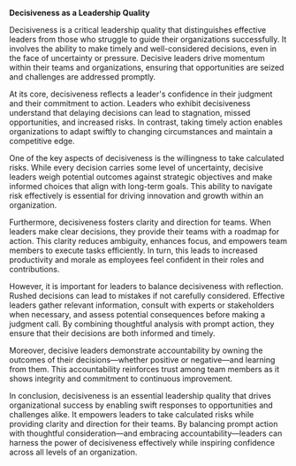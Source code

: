 
**Decisiveness as a Leadership Quality**

Decisiveness is a critical leadership quality that distinguishes effective leaders from those who struggle to guide their organizations successfully. It involves the ability to make timely and well-considered decisions, even in the face of uncertainty or pressure. Decisive leaders drive momentum within their teams and organizations, ensuring that opportunities are seized and challenges are addressed promptly.

At its core, decisiveness reflects a leader's confidence in their judgment and their commitment to action. Leaders who exhibit decisiveness understand that delaying decisions can lead to stagnation, missed opportunities, and increased risks. In contrast, taking timely action enables organizations to adapt swiftly to changing circumstances and maintain a competitive edge.

One of the key aspects of decisiveness is the willingness to take calculated risks. While every decision carries some level of uncertainty, decisive leaders weigh potential outcomes against strategic objectives and make informed choices that align with long-term goals. This ability to navigate risk effectively is essential for driving innovation and growth within an organization.

Furthermore, decisiveness fosters clarity and direction for teams. When leaders make clear decisions, they provide their teams with a roadmap for action. This clarity reduces ambiguity, enhances focus, and empowers team members to execute tasks efficiently. In turn, this leads to increased productivity and morale as employees feel confident in their roles and contributions.

However, it is important for leaders to balance decisiveness with reflection. Rushed decisions can lead to mistakes if not carefully considered. Effective leaders gather relevant information, consult with experts or stakeholders when necessary, and assess potential consequences before making a judgment call. By combining thoughtful analysis with prompt action, they ensure that their decisions are both informed and timely.

Moreover, decisive leaders demonstrate accountability by owning the outcomes of their decisions—whether positive or negative—and learning from them. This accountability reinforces trust among team members as it shows integrity and commitment to continuous improvement.

In conclusion, decisiveness is an essential leadership quality that drives organizational success by enabling swift responses to opportunities and challenges alike. It empowers leaders to take calculated risks while providing clarity and direction for their teams. By balancing prompt action with thoughtful consideration—and embracing accountability—leaders can harness the power of decisiveness effectively while inspiring confidence across all levels of an organization.
